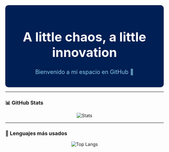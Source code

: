 <div align="center" style="background-color:#001F54; padding: 20px; border-radius: 10px;">
  
  <h1 style="color:white; font-size: 40px;"> A little chaos, a little innovation </h1>
  
  <p style="color:#87CEEB; font-size:18px;">Bienvenido a mi espacio en GitHub 🚀</p>
  
</div>

---

### 📊 GitHub Stats
<div align="center">

![Stats](https://github-readme-stats.vercel.app/api?username=mardischz&show_icons=true&theme=tokyonight&hide_border=true)

</div>

---

### 🌟 Lenguajes más usados
<div align="center">

![Top Langs](https://github-readme-stats.vercel.app/api/top-langs/?username=mardischz&layout=compact&theme=tokyonight&hide_border=true)

</div>


<!--
**mardischz/mardischz** is a ✨ _special_ ✨ repository because its `README.md` (this file) appears on your GitHub profile.

Here are some ideas to get you started:

- 🔭 I’m currently working on ...
- 🌱 I’m currently learning ...
- 👯 I’m looking to collaborate on ...
- 🤔 I’m looking for help with ...
- 💬 Ask me about ...
- 📫 How to reach me: ...
- 😄 Pronouns: ...
- ⚡ Fun fact: ...
-->
